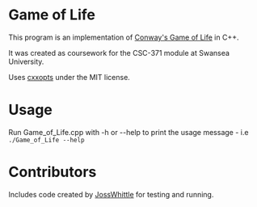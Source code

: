 # Game of Life
This program is an implementation of [Conway's Game of Life](https://en.wikipedia.org/wiki/Conway%27s_Game_of_Life) in C++.

It was created as coursework for the CSC-371 module at Swansea University.

Uses [cxxopts](https://github.com/jarro2783/cxxopts) under the MIT license.

# Usage
Run Game_of_Life.cpp with -h or --help to print the usage message
	- i.e `./Game_of_Life --help`
# Contributors
Includes code created by [JossWhittle](https://github.com/JossWhittle) for testing and running.
